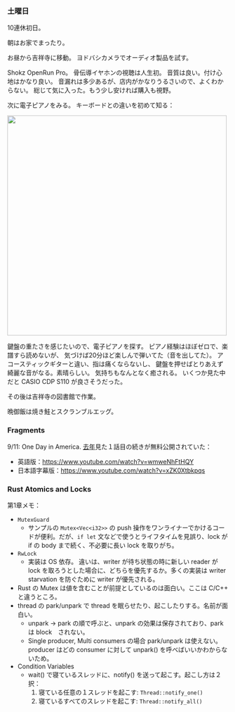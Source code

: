 ### 土曜日

10連休初日。

朝はお家でまったり。

お昼から吉祥寺に移動。
ヨドバシカメラでオーディオ製品を試す。

Shokz OpenRun Pro。
骨伝導イヤホンの視聴は人生初。
音質は良い。付け心地はかなり良い。
音漏れは多少あるが、店内がかなりうるさいので、よくわからない。
総じて気に入った。もう少し安ければ購入も視野。

次に電子ピアノをみる。
キーボードとの違いを初めて知る：

<img src="https://i.imgur.com/nHnUJA9.jpg" width="500">

鍵盤の重たさを感じたいので、電子ピアノを探す。
ピアノ経験はほぼゼロで、楽譜すら読めないが、
気づけば20分ほど楽しんで弾いてた（音を出してた）。
アコースティックギターと違い、指は痛くならないし、
鍵盤を押せばとりあえず綺麗な音がなる。素晴らしい。
気持ちもなんとなく癒される。
いくつか見た中だと CASIO CDP S110 が良さそうだった。

その後は吉祥寺の図書館で作業。

晩御飯は焼き鮭とスクランブルエッグ。

### Fragments

9/11: One Day in America. 
[去年](https://github.com/toasa/diary/blob/main/2022/09/14.md#911%E3%82%A2%E3%83%A1%E3%83%AA%E3%82%AB%E3%82%92%E8%A5%B2%E3%81%A3%E3%81%9F%E3%81%82%E3%81%AE%E6%97%A5%E3%81%AE%E5%87%BA%E6%9D%A5%E4%BA%8B)見た１話目の続きが無料公開されていた：

- 英語版：https://www.youtube.com/watch?v=wmweNhFtHQY
- 日本語字幕版：https://www.youtube.com/watch?v=xZK0Xtbkpqs

### Rust Atomics and Locks

第1章メモ：

- `MutexGuard`
    - サンプルの `Mutex<Vec<i32>>` の push 操作をワンライナーでかけるコードが便利。だが、`if let` 文などで使うとライフタイムを見誤り、lock が if の body まで続く、不必要に長い lock を取りがち。
- `RwLock`
    - 実装は OS 依存。 違いは、writer が待ち状態の時に新しい reader が lock を取ろうとした場合に、どちらを優先するか。多くの実装は writer starvation を防ぐために writer が優先される。
- Rust の Mutex は値を含むことが前提としているのは面白い。ここは C/C++ と違うところ。
- thread の park/unpark で thread を眠らせたり、起こしたりする。名前が面白い。
    - unpark -> park の順で呼ぶと、unpark の効果は保存されており、park は block　されない。
    - Single producer, Multi consumers の場合 park/unpark は使えない。producer はどの consumer に対して unpark() を呼べばいいかわからないため。
- Condition Variables
    - wait() で寝ているスレッドに、notify() を送って起こす。起こし方は２択：
        1. 寝ている任意の１スレッドを起こす: `Thread::notify_one()`
        1. 寝ているすべてのスレッドを起こす: `Thread::notify_all()`